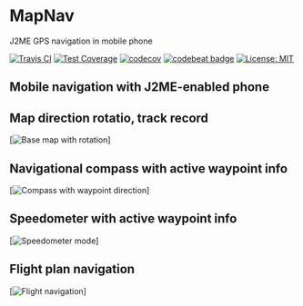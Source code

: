 # MapNav
J2ME GPS navigation in mobile phone

[![Travis CI](https://travis-ci.org/magdel/MapNav.svg?branch=master)](https://travis-ci.org/magdel/MapNav)
[![Test Coverage](https://img.shields.io/codecov/c/github/magdel/MapNav.svg)](https://codecov.io/github/magdel/MapNav?branch=master)
[![codecov](https://codecov.io/gh/magdel/MapNav/branch/master/graph/badge.svg)](https://codecov.io/gh/magdel/MapNav)
[![codebeat badge](https://codebeat.co/badges/0ffbfbf4-bbeb-480a-a6e1-45eac3b06724)](https://codebeat.co/projects/github-com-magdel-mapnav-master)
[![License: MIT](https://img.shields.io/badge/License-MIT-yellow.svg)](https://opensource.org/licenses/MIT)



## Mobile navigation with J2ME-enabled phone


## Map direction rotatio, track record

[![Base map with rotation](https://raw.githubusercontent.com/magdel/MapNav/master/docs/img/maprot.gif)]


## Navigational compass with active waypoint info

[![Compass with waypoint direction](https://raw.githubusercontent.com/magdel/MapNav/master/docs/img/comp_ani.gif)]


## Speedometer with active waypoint info

[![Speedometer mode](https://raw.githubusercontent.com/magdel/MapNav/master/docs/img/speed_ani.gif)]


## Flight plan navigation

[![Flight navigation](https://raw.githubusercontent.com/magdel/MapNav/master/docs/img/navrot.gif)]
